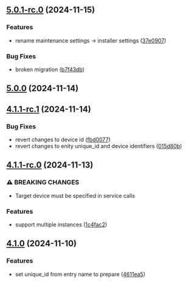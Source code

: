 ## [5.0.1-rc.0](https://github.com/bj00rn/ha-saleryd-ftx/compare/v5.0.0...v5.0.1-rc.0) (2024-11-15)


### Features

* rename maintenance settings -> installer settings ([37e0907](https://github.com/bj00rn/ha-saleryd-ftx/commit/37e090782d756ecaf7b83f9379c5a4a3021ce3ee))


### Bug Fixes

* broken migration ([b7f43db](https://github.com/bj00rn/ha-saleryd-ftx/commit/b7f43dbd331480e91e4a72e9673659a4b3f3efb4))

## [5.0.0](https://github.com/bj00rn/ha-saleryd-ftx/compare/v4.1.1-rc.1...v5.0.0) (2024-11-14)

## [4.1.1-rc.1](https://github.com/bj00rn/ha-saleryd-ftx/compare/v4.1.1-rc.0...v4.1.1-rc.1) (2024-11-14)


### Bug Fixes

* revert changes to device id ([fbd0077](https://github.com/bj00rn/ha-saleryd-ftx/commit/fbd0077c8e6485e4c397230b52b465151b9d4846))
* revert changes to enity unique_id and device identifiers ([015d80b](https://github.com/bj00rn/ha-saleryd-ftx/commit/015d80be2dd076794a6d586e5d0d318cb88a57f1))

## [4.1.1-rc.0](https://github.com/bj00rn/ha-saleryd-ftx/compare/v4.1.0...v4.1.1-rc.0) (2024-11-13)


### ⚠ BREAKING CHANGES

* Target device must be specified in service calls

### Features

* support multiple instances ([1c4fac2](https://github.com/bj00rn/ha-saleryd-ftx/commit/1c4fac21fc92ed97b354b1f18e6140347b159539))

## [4.1.0](https://github.com/bj00rn/ha-saleryd-ftx/compare/v4.0.4...v4.1.0) (2024-11-10)


### Features

* set unique_id from entry name to prepare ([4611ea5](https://github.com/bj00rn/ha-saleryd-ftx/commit/4611ea55ba20149a103d79bc4236560d7b31cb20))

